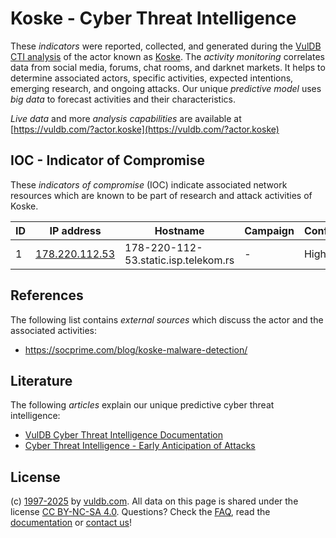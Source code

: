 # Koske - Cyber Threat Intelligence

These _indicators_ were reported, collected, and generated during the [VulDB CTI analysis](https://vuldb.com/?kb.cti) of the actor known as [Koske](https://vuldb.com/?actor.koske). The _activity monitoring_ correlates data from social media, forums, chat rooms, and darknet markets. It helps to determine associated actors, specific activities, expected intentions, emerging research, and ongoing attacks. Our unique _predictive model_ uses _big data_ to forecast activities and their characteristics.

_Live data_ and more _analysis capabilities_ are available at [https://vuldb.com/?actor.koske](https://vuldb.com/?actor.koske)

## IOC - Indicator of Compromise

These _indicators of compromise_ (IOC) indicate associated network resources which are known to be part of research and attack activities of Koske.

ID | IP address | Hostname | Campaign | Confidence
-- | ---------- | -------- | -------- | ----------
1 | [178.220.112.53](https://vuldb.com/?ip.178.220.112.53) | 178-220-112-53.static.isp.telekom.rs | - | High

## References

The following list contains _external sources_ which discuss the actor and the associated activities:

* https://socprime.com/blog/koske-malware-detection/

## Literature

The following _articles_ explain our unique predictive cyber threat intelligence:

* [VulDB Cyber Threat Intelligence Documentation](https://vuldb.com/?kb.cti)
* [Cyber Threat Intelligence - Early Anticipation of Attacks](https://www.scip.ch/en/?labs.20201022)

## License

(c) [1997-2025](https://vuldb.com/?kb.changelog) by [vuldb.com](https://vuldb.com/?kb.about). All data on this page is shared under the license [CC BY-NC-SA 4.0](https://creativecommons.org/licenses/by-nc-sa/4.0/). Questions? Check the [FAQ](https://vuldb.com/?kb.faq), read the [documentation](https://vuldb.com/?kb) or [contact us](https://vuldb.com/?contact)!
